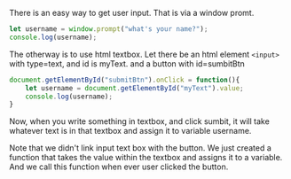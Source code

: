 There is an easy way to get user input. That is via a window promt. 

```js
let username = window.prompt("what's your name?");
console.log(username);
```

The otherway is to use html textbox. 
Let there be an html element `<input>` with type=text, and id is myText.
and a button with id=sumbitBtn
```js
document.getElementById("submitBtn").onClick = function(){
	let username = document.getElementById("myText").value;
	console.log(username);
}
```
Now, when you write something in textbox, and click sumbit, it will take whatever text is in that textbox and assign it to variable username. 

Note that we didn't link input text box with the button. We just created a function that takes the value within the textbox and assigns it to a variable. And we call this function when ever user clicked the button. 
